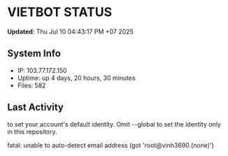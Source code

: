 # VIETBOT STATUS
**Updated**: Thu Jul 10 04:43:17 PM +07 2025

## System Info
- IP: 103.77.172.150
- Uptime: up 4 days, 20 hours, 30 minutes
- Files: 582

## Last Activity

to set your account's default identity.
Omit --global to set the identity only in this repository.

fatal: unable to auto-detect email address (got 'root@vinh3690.(none)')
